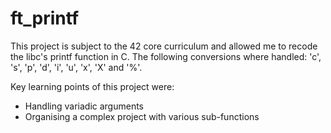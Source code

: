 # ft_printf

This project is subject to the 42 core curriculum and allowed me to recode the libc's printf function in C. 
The following conversions where handled: 'c', 's', 'p', 'd', 'i', 'u', 'x', 'X' and '%'.

Key learning points of this project were:
  - Handling variadic arguments
  - Organising a complex project with various sub-functions
